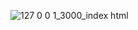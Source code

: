 ![127 0 0 1_3000_index html](https://github.com/Bazelit/WeatherApp/assets/114398169/291358e8-2317-46b4-b9dc-0f4a35fbe4fa)

